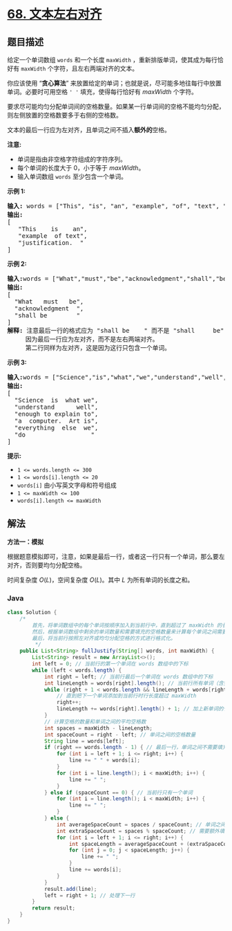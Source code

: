 # [68. 文本左右对齐](https://leetcode.cn/problems/text-justification)

## 题目描述

<p>给定一个单词数组&nbsp;<code>words</code> 和一个长度&nbsp;<code>maxWidth</code>&nbsp;，重新排版单词，使其成为每行恰好有&nbsp;<code>maxWidth</code>&nbsp;个字符，且左右两端对齐的文本。</p>

<p>你应该使用 “<strong>贪心算法</strong>” 来放置给定的单词；也就是说，尽可能多地往每行中放置单词。必要时可用空格&nbsp;<code>' '</code>&nbsp;填充，使得每行恰好有 <em>maxWidth</em>&nbsp;个字符。</p>

<p>要求尽可能均匀分配单词间的空格数量。如果某一行单词间的空格不能均匀分配，则左侧放置的空格数要多于右侧的空格数。</p>

<p>文本的最后一行应为左对齐，且单词之间不插入<strong>额外的</strong>空格。</p>

<p><strong>注意:</strong></p>

<ul>
	<li>单词是指由非空格字符组成的字符序列。</li>
	<li>每个单词的长度大于 0，小于等于&nbsp;<em>maxWidth</em>。</li>
	<li>输入单词数组 <code>words</code>&nbsp;至少包含一个单词。</li>
</ul>

<p><strong>示例 1:</strong></p>

<pre>
<strong>输入: </strong>words = ["This", "is", "an", "example", "of", "text", "justification."], maxWidth = 16
<strong>输出:</strong>
[
&nbsp; &nbsp;"This &nbsp; &nbsp;is &nbsp; &nbsp;an",
&nbsp; &nbsp;"example &nbsp;of text",
&nbsp; &nbsp;"justification. &nbsp;"
]
</pre>

<p><strong>示例&nbsp;2:</strong></p>

<pre>
<strong>输入:</strong>words = ["What","must","be","acknowledgment","shall","be"], maxWidth = 16
<strong>输出:</strong>
[
&nbsp; "What &nbsp; must &nbsp; be",
&nbsp; "acknowledgment &nbsp;",
&nbsp; "shall be &nbsp; &nbsp; &nbsp; &nbsp;"
]
<strong>解释: </strong>注意最后一行的格式应为 "shall be    " 而不是 "shall     be",
&nbsp;    因为最后一行应为左对齐，而不是左右两端对齐。       
     第二行同样为左对齐，这是因为这行只包含一个单词。
</pre>

<p><strong>示例&nbsp;3:</strong></p>

<pre>
<strong>输入:</strong>words = ["Science","is","what","we","understand","well","enough","to","explain","to","a","computer.","Art","is","everything","else","we","do"]，maxWidth = 20
<strong>输出:</strong>
[
&nbsp; "Science &nbsp;is &nbsp;what we",
  "understand &nbsp; &nbsp; &nbsp;well",
&nbsp; "enough to explain to",
&nbsp; "a &nbsp;computer. &nbsp;Art is",
&nbsp; "everything &nbsp;else &nbsp;we",
&nbsp; "do &nbsp; &nbsp; &nbsp; &nbsp; &nbsp; &nbsp; &nbsp; &nbsp; &nbsp;"
]
</pre>

<p><strong>提示:</strong></p>

<ul>
	<li><code>1 &lt;= words.length &lt;= 300</code></li>
	<li><code>1 &lt;= words[i].length &lt;= 20</code></li>
	<li><code>words[i]</code>&nbsp;由小写英文字母和符号组成</li>
	<li><code>1 &lt;= maxWidth &lt;= 100</code></li>
	<li><code>words[i].length &lt;= maxWidth</code></li>
</ul>

## 解法

**方法一：模拟**

根据题意模拟即可，注意，如果是最后一行，或者这一行只有一个单词，那么要左对齐，否则要均匀分配空格。

时间复杂度 $O(L)$，空间复杂度 $O(L)$。其中 $L$ 为所有单词的长度之和。

### **Java**

```java
class Solution {
    /*
        首先，将单词数组中的每个单词按顺序加入到当前行中，直到超过了 maxWidth 的长度。
        然后，根据单词数组中剩余的单词数量和需要填充的空格数量来计算每个单词之间需要填充的平均空格数和额外需要填充的空格数。
        最后，将当前行按照左对齐或均匀分配空格的方式进行格式化。
         */
    public List<String> fullJustify(String[] words, int maxWidth) {
        List<String> result = new ArrayList<>();
        int left = 0; // 当前行的第一个单词在 words 数组中的下标
        while (left < words.length) {
            int right = left; // 当前行最后一个单词在 words 数组中的下标
            int lineLength = words[right].length(); // 当前行所有单词（含空格）的总长度
            while (right + 1 < words.length && lineLength + words[right + 1].length() + 1 <= maxWidth) {
                // 直到把下一个单词添加到当前行时行长度超过 maxWidth
                right++;
                lineLength += words[right].length() + 1; // 加上新单词的长度和一个空格的长度
            }
            // 计算空格的数量和单词之间的平均空格数
            int spaces = maxWidth - lineLength;
            int spaceCount = right - left; // 单词之间的空格数量
            String line = words[left];
            if (right == words.length - 1) { // 最后一行，单词之间不需要填充额外的空格
                for (int i = left + 1; i <= right; i++) {
                    line += " " + words[i];
                }
                for (int i = line.length(); i < maxWidth; i++) {
                    line += " ";
                }
            } else if (spaceCount == 0) { // 当前行只有一个单词
                for (int i = line.length(); i < maxWidth; i++) {
                    line += " ";
                }
            } else {
                int averageSpaceCount = spaces / spaceCount; // 单词之间平均需要填充的空格数
                int extraSpaceCount = spaces % spaceCount; // 需要额外填充的空格数
                for (int i = left + 1; i <= right; i++) {
                    int spaceLength = averageSpaceCount + (extraSpaceCount-- > 0 ? 1 : 0);
                    for (int j = 0; j < spaceLength; j++) {
                        line += " ";
                    }
                    line += words[i];
                }
            }
            result.add(line);
            left = right + 1; // 处理下一行
        }
        return result;
    }
}
```
